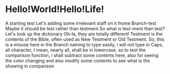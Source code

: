 # Hello!World!Hello!Life!
A starting test
Let's adding some irrelevant staff on it frome Branch-test
Maybe it should be test rather than testment
So what is test-ment than test? Let's look up the dictionary
Oh-la, they are totally different! Testment is the contents of the Bible, often used as New Testment or Old Testment.
So, this is a misuse here in the Branch naming
to type easily, i will not type in Caps, all character, I mean, nearly all, shall be in lowercase.
so to test the comparison function, i shall subtract some contents here, also for seeing the color changing
and also modify some contents to see what is the showing in comparison
